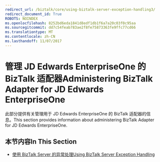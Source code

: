 ```yaml
---
redirect_url: /biztalk/core/using-biztalk-server-exception-handling3/
redirect_document_id: True
ROBOTS: NOINDEX
ms.openlocfilehash: 8252bd6eda1841d8edf1db1f6a7a20c03f0c95aa
ms.sourcegitcommit: dd7c54feab783ae2f8fe75873363fe9ffc77cd66
ms.translationtype: MT
ms.contentlocale: zh-CN
ms.lasthandoff: 11/07/2017
---
```

# <a name="administering-biztalk-adapter-for-jd-edwards-enterpriseone"></a><span data-ttu-id="8cae7-101">管理 JD Edwards EnterpriseOne 的  BizTalk 适配器</span><span class="sxs-lookup"><span data-stu-id="8cae7-101">Administering BizTalk Adapter for JD Edwards EnterpriseOne</span></span>
<span data-ttu-id="8cae7-102">此部分提供有关管理用于 JD Edwards EnterpriseOne 的 BizTalk 适配器的信息。</span><span class="sxs-lookup"><span data-stu-id="8cae7-102">This section provides information about administering BizTalk Adapter for JD Edwards EnterpriseOne.</span></span>  
  
## <a name="in-this-section"></a><span data-ttu-id="8cae7-103">本节内容</span><span class="sxs-lookup"><span data-stu-id="8cae7-103">In This Section</span></span>  
  
-   [<span data-ttu-id="8cae7-104">使用 BizTalk Server 的异常处理</span><span class="sxs-lookup"><span data-stu-id="8cae7-104">Using BizTalk Server Exception Handling</span></span>](../core/using-biztalk-server-exception-handling3.md)